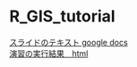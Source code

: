 # R_GIS_tutorial

[スライドのテキスト google docs](https://docs.google.com/presentation/d/1-URRoB1MCcqvXsdt70Po98-USkWems_GkqzFZdslvx4/edit?usp=sharing)   
[演習の実行結果　html](https://tmizu23.github.io/R_GIS_tutorial/R_GIS_tutorial2018.9.3.html)   
